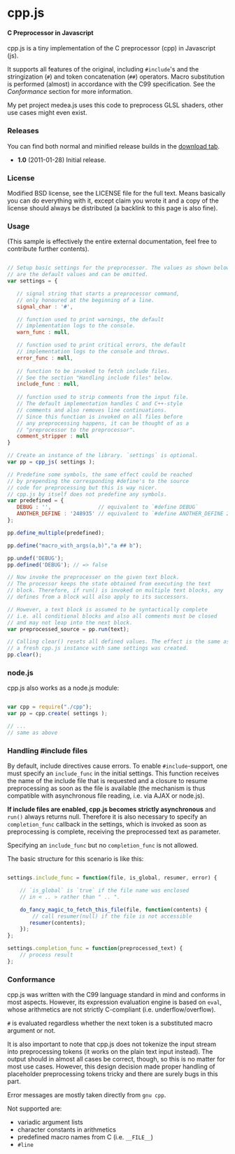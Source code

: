 cpp.js
========

#### C Preprocessor in Javascript ####

cpp.js is a tiny implementation of the C preprocessor (cpp) in Javascript (js).

It supports all features of the original, including `#include`'s and the
stringization (`#`) and token concatenation (`##`) operators. Macro substitution
is performed (almost) in accordance with the C99 specification. See the 
*Conformance* section for more information.

My pet project medea.js uses this code to preprocess GLSL shaders, other use
cases might even exist. 

### Releases ###

You can find both normal and minified release builds in the [download tab](https://github.com/acgessler/cpp.js/downloads).

 - __1.0__ (2011-01-28) Initial release. 

### License ###

Modified BSD license, see the LICENSE file for the full text. Means 
basically you can do everything with it, except claim you wrote it
and a copy of the license should always be distributed (a backlink
to this page is also fine).

### Usage ###

(This sample is effectively the entire external documentation, feel free to contribute further contents).

```javascript

// Setup basic settings for the preprocessor. The values as shown below
// are the default values and can be omitted.
var settings = { 

   // signal string that starts a preprocessor command, 
   // only honoured at the beginning of a line.
   signal_char : '#',

   // function used to print warnings, the default 
   // implementation logs to the console.
   warn_func : null,

   // function used to print critical errors, the default 
   // implementation logs to the console and throws.
   error_func : null,
   
   // function to be invoked to fetch include files.
   // See the section "Handling include files" below.
   include_func : null,
   
   // function used to strip comments from the input file.
   // The default implementation handles C and C++-style
   // comments and also removes line continuations.
   // Since this function is invoked on all files before
   // any preprocessing happens, it can be thought of as a 
   // "preprocessor to the preprocessor".
   comment_stripper : null
}

// Create an instance of the library. `settings` is optional.
var pp = cpp_js( settings );

// Predefine some symbols, the same effect could be reached
// by prepending the corresponding #define's to the source
// code for preprocessing but this is way nicer.
// cpp.js by itself does not predefine any symbols.
var predefined = {
   DEBUG : '',               // equivalent to `#define DEBUG`
   ANOTHER_DEFINE : '248935' // equivalent to `#define ANOTHER_DEFINE 248935`
};

pp.define_multiple(predefined);

pp.define("macro_with_args(a,b)","a ## b");

pp.undef('DEBUG');
pp.defined('DEBUG'); // => false

// Now invoke the preprocesser on the given text block.
// The processor keeps the state obtained from executing the text 
// block. Therefore, if run() is invoked on multiple text blocks, any
// defines from a block will also apply to its successors.

// However, a text block is assumed to be syntactically complete 
// i.e. all conditional blocks and also all comments must be closed
// and may not leap into the next block.
var preprocessed_source = pp.run(text);

// Calling clear() resets all defined values. The effect is the same as if
// a fresh cpp.js instance with same settings was created.
pp.clear();

```

### node.js ###

cpp.js also works as a node.js module:


```javascript

var cpp = require("./cpp");
var pp = cpp.create( settings );

// ...
// same as above

```

### Handling #include files ###

By default, include directives cause errors. To enable `#include`-support, one
must specify an `include_func` in the initial settings. This function receives
the name of the include file that is requested and a closure to resume
preprocessing as soon as the file is available (the mechanism is thus 
compatible with asynchronous file reading, i.e. via AJAX or node.js).

**If include files are enabled, cpp.js becomes strictly asynchronous** and
`run()` always returns null. Therefore it is also necessary to specify an
`completion_func` callback in the settings, which is invoked as soon as 
preprocessing is complete, receiving the preprocessed text as parameter.

Specifying an `include_func` but no `completion_func` is not allowed.

The basic structure for this scenario is like this:

```javascript

settings.include_func = function(file, is_global, resumer, error) {

	// `is_global` is `true` if the file name was enclosed
	// in < .. > rather than " .. ".

    do_fancy_magic_to_fetch_this_file(file, function(contents) {
		// call resumer(null) if the file is not accessible
	   resumer(contents);
	});
};

settings.completion_func = function(preprocessed_text) {
    // process result
};
```

### Conformance ###

cpp.js was written with the C99 language standard in mind and conforms in most
aspects. However, its expression evaluation engine is based on `eval`, whose
arithmetics are not strictly C-compliant (i.e. underflow/overflow).

`#` is evaluated regardless whether the next token is a substituted macro
argument or not.

It is also important to note that cpp.js does not tokenize the input stream
into preprocessing tokens (it works on the plain text input instead). The 
output should in almost all cases be correct, though, so this is no matter
for most use cases. However, this design decision made proper handling of 
placeholder preprocessing tokens tricky and there are surely bugs in this
part.

Error messages are mostly taken directly from `gnu cpp`.

Not supported are:
  
 - variadic argument lists
 - character constants in arithmetics
 - predefined macro names from C (i.e. `__FILE__`)
 - `#line`




